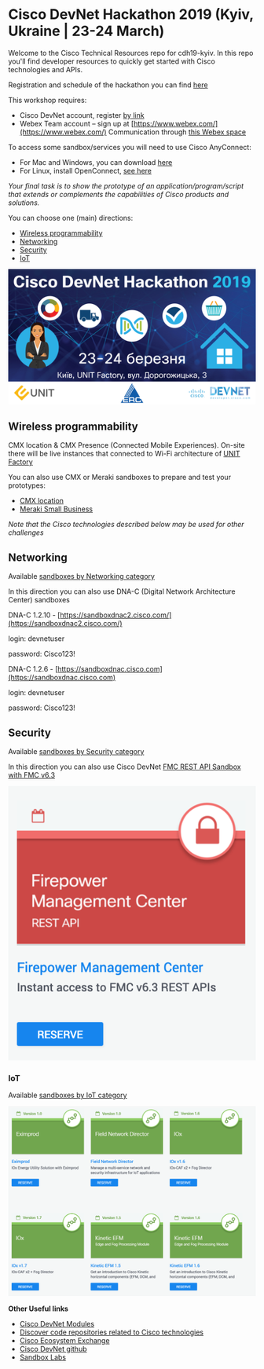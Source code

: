# Cisco DevNet Hackathon 2019 (Kyiv, Ukraine | 23-24 March)

Welcome to the Cisco Technical Resources repo for cdh19-kyiv.
In this repo you'll find developer resources to quickly get started with Cisco technologies and APIs.

Registration and schedule of the hackathon you can find [here](https://www.cisco.com/c/m/uk_ua/training-events/2018/hackathon/index.html)

This workshop requires: 
 - Cisco DevNet account, register [by link](https://developer.cisco.com/join/kyiv0319) 
 - Webex Team account – sign up at [https://www.webex.com/](https://www.webex.com/) Communication through [this Webex space](https://eurl.io/#BJaDYXtPN)  

To access some sandbox/services you will need to use Cisco AnyConnect:
 - For Mac and Windows, you can download [here](https://developer.cisco.com/site/sandbox/anyconnect/)
 - For Linux, install OpenConnect, [see here](https://developer.cisco.com/learning/modules/dev-setup/dev-ubuntu/step/7)
 

_Your final task is to show the prototype of an application/program/script that extends or complements the capabilities of Cisco products and solutions._

You can choose one (main) directions:

  - [Wireless programmability](#цireless-programmability)
  - [Networking](#networking)
  - [Security](#security)
  - [IoT](#iot)
  
![](docs/img/Cisco_DevNet_Hackathon_Kyiv_poster.jpg)


## Wireless programmability

CMX location & CMX Presence (Connected Mobile Experiences). On-site there will be live instances that connected to Wi-Fi architecture of [UNIT Factory](https://unit.ua/en/) 

You can also use CMX or Meraki sandboxes to prepare and test your prototypes:
  - [CMX location](https://devnetsandbox.cisco.com/RM/Diagram/Index/3f3178e9-8c8e-4b9a-9ced-689602d493cb?diagramType=Topology)
  - [Meraki Small Business](https://devnetsandbox.cisco.com/RM/Diagram/Index/aa48e6e2-3e59-4b87-bfe5-7833c45f8db8?diagramType=Topology)
  
_Note that the Cisco technologies described below may be used for other challenges_


## Networking

Available [sandboxes by Networking category](https://devnetsandbox.cisco.com/RM/Topology?c=14ec7ccf-2988-474e-a135-1e90b9bc6caf)

In this direction you can also use DNA-C (Digital Network Architecture Center) sandboxes

DNA-C 1.2.10 - [https://sandboxdnac2.cisco.com/](https://sandboxdnac2.cisco.com/)

login: devnetuser

password: Cisco123!

DNA-C 1.2.6 - [https://sandboxdnac.cisco.com](https://sandboxdnac.cisco.com)

login: devnetuser

password: Cisco123!

## Security

Available [sandboxes by Security category](https://devnetsandbox.cisco.com/RM/Topology?c=a6f8430c-5b24-439d-b28a-effb42d4c20c)

In this direction you can also use Cisco DevNet [FMC REST API Sandbox with FMC v6.3](https://devnetsandbox.cisco.com/RM/Diagram/Index/1228cb22-b2ba-48d3-a70a-86a53f4eecc0?diagramType=Topology)

![](docs/img/FMC_REST_API_Sandbox.png)

### IoT

Available [sandboxes by IoT category](https://devnetsandbox.cisco.com/RM/Topology?c=171f6448-a74a-4831-a8c5-ad6f681bfc0d)

![](docs/img/iot_sandboxes.png)

**Other Useful links**

- [Cisco DevNet Modules](https://developer.cisco.com/learning/modules)
- [Discover code repositories related to Cisco technologies](https://developer.cisco.com/codeexchange/)
- [Cisco Ecosystem Exchange](https://developer.cisco.com/ecosystem)
- [Cisco DevNet github](https://github.com/CiscoDevNet)
- [Sandbox Labs](https://devnetsandbox.cisco.com/RM/Topology)

